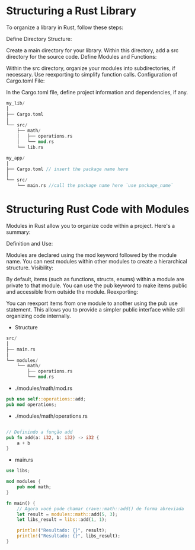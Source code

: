 # Structuring a Rust Library

To organize a library in Rust, follow these steps:

Define Directory Structure:

Create a main directory for your library.
Within this directory, add a src directory for the source code.
Define Modules and Functions:

Within the src directory, organize your modules into subdirectories, if necessary.
Use reexporting to simplify function calls.
Configuration of Cargo.toml File:

In the Cargo.toml file, define project information and dependencies, if any.

```rust
my_lib/
│
├── Cargo.toml
│
└── src/
    ├── math/
    │   ├── operations.rs
    │   └── mod.rs
    └── lib.rs

my_app/
│
├── Cargo.toml // insert the package name here
│
└── src/
    └── main.rs //call the package name here `use package_name`

```

# Structuring Rust Code with Modules

Modules in Rust allow you to organize code within a project. Here's a summary:

Definition and Use:

Modules are declared using the mod keyword followed by the module name.
You can nest modules within other modules to create a hierarchical structure.
Visibility:

By default, items (such as functions, structs, enums) within a module are private to that module.
You can use the pub keyword to make items public and accessible from outside the module.
Reexporting:

You can reexport items from one module to another using the pub use statement.
This allows you to provide a simpler public interface while still organizing code internally.

- Structure

```rust
src/
│
├── main.rs
│
└── modules/
    └── math/
        ├── operations.rs
        └── mod.rs
```

- ./modules/math/mod.rs

```rust
pub use self::operations::add;
pub mod operations;
```

- ./modules/math/operations.rs

```rust

// Definindo a função add
pub fn add(a: i32, b: i32) -> i32 {
    a + b
}
```

- main.rs

```rust
use libs;

mod modules {
    pub mod math;
}

fn main() {
    // Agora você pode chamar crave::math::add() de forma abreviada
    let result = modules::math::add(5, 3);
    let libs_result = libs::add(1, 1);

    println!("Resultado: {}", result);
    println!("Resultado: {}", libs_result);
}


```
